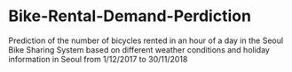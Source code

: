 # Bike-Rental-Demand-Perdiction
Prediction of the number of bicycles rented in an hour of a day in the Seoul Bike Sharing System based on different weather conditions and holiday information in Seoul from 1/12/2017 to 30/11/2018
